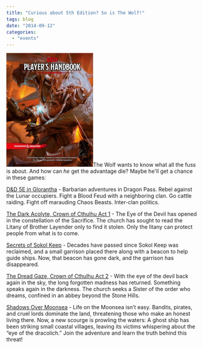 ```yaml
---
title: "Curious about 5th Edition? So is The Wolf!"
tags: blog
date: "2014-09-12"
categories: 
  - "events"
---
```


[![Dungeons and Dragons 5E](/images/Dungeons-and-Dragons-5E-229x300.jpg)](http://www.bigbadcon.com/wp-content/uploads/2014/08/Dungeons-and-Dragons-5E.jpg)The Wolf wants to know what all the fuss is about. And how can _he_ get the advantage die? Maybe he'll get a chance in these games:

[D&D 5E in Glorantha](http://www.bigbadcon.com/events/dd-5e-in-glorantha/) - Barbarian adventures in Dragon Pass. Rebel against the Lunar occupiers. Fight a Blood Feud with a neighboring clan. Go cattle raiding. Fight off marauding Chaos Beasts. Inter-clan politics.

[The Dark Acolyte, Crown of Cthulhu Act 1](http://www.bigbadcon.com/events/the-dark-acolyte-crown-of-cthulhu-act-1/) - The Eye of the Devil has opened in the constellation of the Sacrifice. The church has sought to read the Litany of Brother Layender only to find it stolen. Only the litany can protect people from what is to come.

[Secrets of Sokol Keep](http://www.bigbadcon.com/events/secrets-of-sokol-keep/) - Decades have passed since Sokol Keep was reclaimed, and a small garrison placed there along with a beacon to help guide ships. Now, that beacon has gone dark, and the garrison has disappeared.

[The Dread Gaze, Crown of Cthulhu Act 2](http://www.bigbadcon.com/events/the-dread-gaze-crown-of-cthulhu-act-2/) - With the eye of the devil back again in the sky, the long forgotten madness has returned. Something speaks again in the darkness. The church seeks a Sister of the order who dreams, confined in an abbey beyond the Stone Hills.

[Shadows Over Moonsea](http://www.bigbadcon.com/events/shadows-over-moonsea/) - Life on the Moonsea isn’t easy. Bandits, pirates, and cruel lords dominate the land, threatening those who make an honest living there. Now, a new scourge is prowling the waters: A ghost ship has been striking small coastal villages, leaving its victims whispering about the “eye of the dracolich.” Join the adventure and learn the truth behind this threat!
